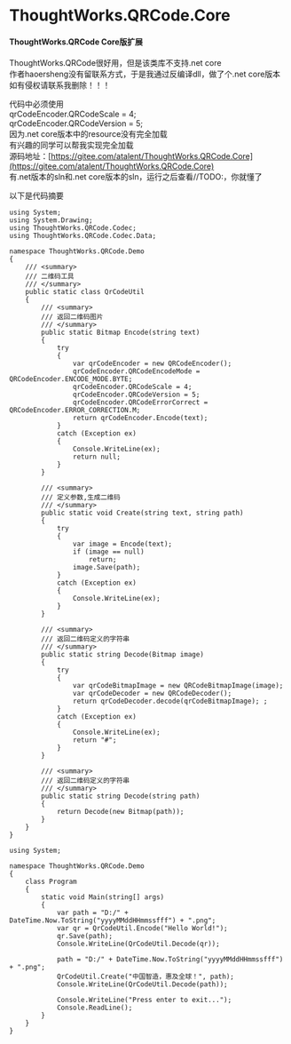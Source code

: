 # ThoughtWorks.QRCode.Core
#### ThoughtWorks.QRCode Core版扩展
ThoughtWorks.QRCode很好用，但是该类库不支持.net core  
作者haoersheng没有留联系方式，于是我通过反编译dll，做了个.net core版本  
如有侵权请联系我删除！！！  
  
代码中必须使用  
qrCodeEncoder.QRCodeScale = 4;  
qrCodeEncoder.QRCodeVersion = 5;  
因为.net core版本中的resource没有完全加载  
有兴趣的同学可以帮我实现完全加载  
源码地址：[https://gitee.com/atalent/ThoughtWorks.QRCode.Core](https://gitee.com/atalent/ThoughtWorks.QRCode.Core)  
有.net版本的sln和.net core版本的sln，运行之后查看//TODO:，你就懂了  
  
以下是代码摘要  
```
using System;
using System.Drawing;
using ThoughtWorks.QRCode.Codec;
using ThoughtWorks.QRCode.Codec.Data;

namespace ThoughtWorks.QRCode.Demo
{
    /// <summary>
    /// 二维码工具
    /// </summary>
    public static class QrCodeUtil
    {
        /// <summary>
        /// 返回二维码图片
        /// </summary>
        public static Bitmap Encode(string text)
        {
            try
            {
                var qrCodeEncoder = new QRCodeEncoder();
                qrCodeEncoder.QRCodeEncodeMode = QRCodeEncoder.ENCODE_MODE.BYTE;
                qrCodeEncoder.QRCodeScale = 4;
                qrCodeEncoder.QRCodeVersion = 5;
                qrCodeEncoder.QRCodeErrorCorrect = QRCodeEncoder.ERROR_CORRECTION.M;
                return qrCodeEncoder.Encode(text);
            }
            catch (Exception ex)
            {
                Console.WriteLine(ex);
                return null;
            }
        }

        /// <summary>
        /// 定义参数,生成二维码
        /// </summary>
        public static void Create(string text, string path)
        {
            try
            {
                var image = Encode(text);
                if (image == null)
                    return;
                image.Save(path);
            }
            catch (Exception ex)
            {
                Console.WriteLine(ex);
            }
        }

        /// <summary>
        /// 返回二维码定义的字符串
        /// </summary>
        public static string Decode(Bitmap image)
        {
            try
            {
                var qrCodeBitmapImage = new QRCodeBitmapImage(image);
                var qrCodeDecoder = new QRCodeDecoder();
                return qrCodeDecoder.decode(qrCodeBitmapImage); ;
            }
            catch (Exception ex)
            {
                Console.WriteLine(ex);
                return "#";
            }
        }

        /// <summary>
        /// 返回二维码定义的字符串
        /// </summary>
        public static string Decode(string path)
        {
            return Decode(new Bitmap(path));
        }
    }
}

```

```
using System;

namespace ThoughtWorks.QRCode.Demo
{
    class Program
    {
        static void Main(string[] args)
        {
            var path = "D:/" + DateTime.Now.ToString("yyyyMMddHHmmssfff") + ".png";
            var qr = QrCodeUtil.Encode("Hello World!");
            qr.Save(path);
            Console.WriteLine(QrCodeUtil.Decode(qr));

            path = "D:/" + DateTime.Now.ToString("yyyyMMddHHmmssfff") + ".png";
            QrCodeUtil.Create("中国智造，惠及全球！", path);
            Console.WriteLine(QrCodeUtil.Decode(path));

            Console.WriteLine("Press enter to exit...");
            Console.ReadLine();
        }
    }
}

```

